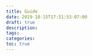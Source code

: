 ```yaml
---
title: Guide
date: 2019-10-15T17:51:53-07:00
draft: true
description:
tags:
categories:
toc: true
---
```

